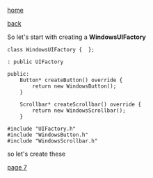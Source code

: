 [home](./page01.md)

[back](./page05.md)

So let's start with creating a **WindowsUIFactory**

```
class WindowsUIFactory {  };
```

```
: public UIFactory
```

```
public:
    Button* createButton() override {
        return new WindowsButton();
    }

    Scrollbar* createScrollbar() override {
        return new WindowsScrollbar();
    }
```

```
#include "UIFactory.h"
#include "WindowsButton.h"
#include "WindowsScrollbar.h"
```
 so let's create these

[page 7](./page07.md)
